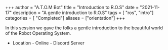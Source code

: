 +++ 
author = "A.T.O.M Bot" 
title = "Introduction to R.O.S" 
date = "2021-11-17" 
description = "A gentle introduction to R.O.S" 
tags = [ "ros", "intro"] 
categories = [ "Completed"] 
aliases = ["orientation"]
+++

In this session we gave the folks a gentle introduction to the beautiful world of the Robot Operating System.
* Location - Online - Discord Server